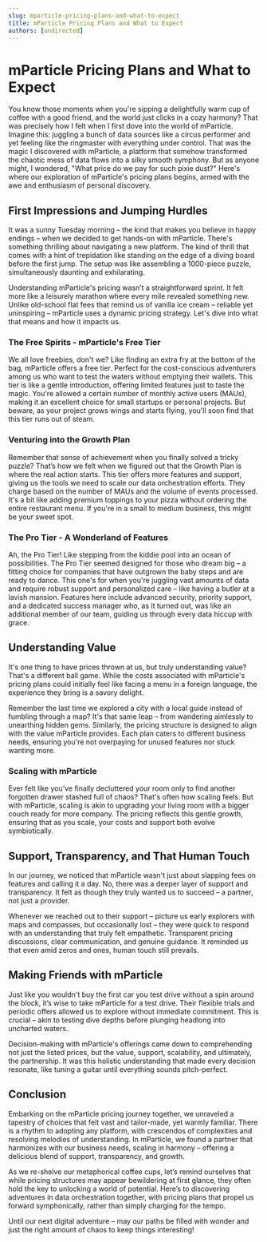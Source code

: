 ```yaml
---
slug: mparticle-pricing-plans-and-what-to-expect
title: mParticle Pricing Plans and What to Expect
authors: [undirected]
---
```



# mParticle Pricing Plans and What to Expect

You know those moments when you're sipping a delightfully warm cup of coffee with a good friend, and the world just clicks in a cozy harmony? That was precisely how I felt when I first dove into the world of mParticle. Imagine this: juggling a bunch of data sources like a circus performer and yet feeling like the ringmaster with everything under control. That was the magic I discovered with mParticle, a platform that somehow transformed the chaotic mess of data flows into a silky smooth symphony. But as anyone might, I wondered, "What price do we pay for such pixie dust?" Here's where our exploration of mParticle's pricing plans begins, armed with the awe and enthusiasm of personal discovery.

## First Impressions and Jumping Hurdles

It was a sunny Tuesday morning – the kind that makes you believe in happy endings – when we decided to get hands-on with mParticle. There's something thrilling about navigating a new platform. The kind of thrill that comes with a hint of trepidation like standing on the edge of a diving board before the first jump. The setup was like assembling a 1000-piece puzzle, simultaneously daunting and exhilarating. 

Understanding mParticle's pricing wasn’t a straightforward sprint. It felt more like a leisurely marathon where every mile revealed something new. Unlike old-school flat fees that remind us of vanilla ice cream – reliable yet uninspiring – mParticle uses a dynamic pricing strategy. Let's dive into what that means and how it impacts us.

### The Free Spirits - mParticle's Free Tier

We all love freebies, don't we? Like finding an extra fry at the bottom of the bag, mParticle offers a free tier. Perfect for the cost-conscious adventurers among us who want to test the waters without emptying their wallets. This tier is like a gentle introduction, offering limited features just to taste the magic. You're allowed a certain number of monthly active users (MAUs), making it an excellent choice for small startups or personal projects. But beware, as your project grows wings and starts flying, you'll soon find that this tier runs out of steam.

### Venturing into the Growth Plan

Remember that sense of achievement when you finally solved a tricky puzzle? That’s how we felt when we figured out that the Growth Plan is where the real action starts. This tier offers more features and support, giving us the tools we need to scale our data orchestration efforts. They charge based on the number of MAUs and the volume of events processed. It's a bit like adding premium toppings to your pizza without ordering the entire restaurant menu. If you're in a small to medium business, this might be your sweet spot.

### The Pro Tier - A Wonderland of Features

Ah, the Pro Tier! Like stepping from the kiddie pool into an ocean of possibilities. The Pro Tier seemed designed for those who dream big – a fitting choice for companies that have outgrown the baby steps and are ready to dance. This one's for when you're juggling vast amounts of data and require robust support and personalized care – like having a butler at a lavish mansion. Features here include advanced security, priority support, and a dedicated success manager who, as it turned out, was like an additional member of our team, guiding us through every data hiccup with grace.

## Understanding Value

It's one thing to have prices thrown at us, but truly understanding value? That's a different ball game. While the costs associated with mParticle's pricing plans could initially feel like facing a menu in a foreign language, the experience they bring is a savory delight. 

Remember the last time we explored a city with a local guide instead of fumbling through a map? It's that same leap – from wandering aimlessly to unearthing hidden gems. Similarly, the pricing structure is designed to align with the value mParticle provides. Each plan caters to different business needs, ensuring you're not overpaying for unused features nor stuck wanting more.

### Scaling with mParticle

Ever felt like you’ve finally decluttered your room only to find another forgotten drawer stashed full of chaos? That's often how scaling feels. But with mParticle, scaling is akin to upgrading your living room with a bigger couch ready for more company. The pricing reflects this gentle growth, ensuring that as you scale, your costs and support both evolve symbiotically. 

## Support, Transparency, and That Human Touch

In our journey, we noticed that mParticle wasn't just about slapping fees on features and calling it a day. No, there was a deeper layer of support and transparency. It felt as though they truly wanted us to succeed – a partner, not just a provider. 

Whenever we reached out to their support – picture us early explorers with maps and compasses, but occasionally lost – they were quick to respond with an understanding that truly felt empathetic. Transparent pricing discussions, clear communication, and genuine guidance. It reminded us that even amid zeros and ones, human touch still prevails. 

## Making Friends with mParticle

Just like you wouldn't buy the first car you test drive without a spin around the block, it’s wise to take mParticle for a test drive. Their flexible trials and periodic offers allowed us to explore without immediate commitment. This is crucial – akin to testing dive depths before plunging headlong into uncharted waters. 

Decision-making with mParticle's offerings came down to comprehending not just the listed prices, but the value, support, scalability, and ultimately, the partnership. It was this holistic understanding that made every decision resonate, like tuning a guitar until everything sounds pitch-perfect.

## Conclusion

Embarking on the mParticle pricing journey together, we unraveled a tapestry of choices that felt vast and tailor-made, yet warmly familiar. There is a rhythm to adopting any platform, with crescendos of complexities and resolving melodies of understanding. In mParticle, we found a partner that harmonizes with our business needs, scaling in harmony – offering a delicious blend of support, transparency, and growth.

As we re-shelve our metaphorical coffee cups, let’s remind ourselves that while pricing structures may appear bewildering at first glance, they often hold the key to unlocking a world of potential. Here’s to discovering adventures in data orchestration together, with pricing plans that propel us forward symphonically, rather than simply charging for the tempo.

Until our next digital adventure – may our paths be filled with wonder and just the right amount of chaos to keep things interesting!
